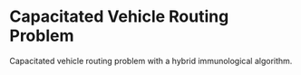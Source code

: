 # Capacitated Vehicle Routing Problem
Capacitated vehicle routing problem with a hybrid immunological algorithm.
